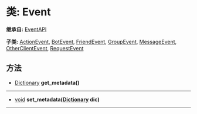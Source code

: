 # 类: Event  
  
**继承自:** [EventAPI](EventAPI.md)  
  
**子类:** [ActionEvent](ActionEvent.md), [BotEvent](BotEvent.md), [FriendEvent](FriendEvent.md), [GroupEvent](GroupEvent.md), [MessageEvent](MessageEvent.md), [OtherClientEvent](OtherClientEvent.md), [RequestEvent](RequestEvent.md)  
  
## 方法 
  
- [Dictionary](https://docs.godotengine.org/en/latest/classes/class_dictionary.html) **get_metadata()**  
  
---  
  
- [void](https://docs.godotengine.org/en/latest/classes/class_void.html) **set_metadata([Dictionary](https://docs.godotengine.org/en/latest/classes/class_dictionary.html) dic)**  
  
---  
  

